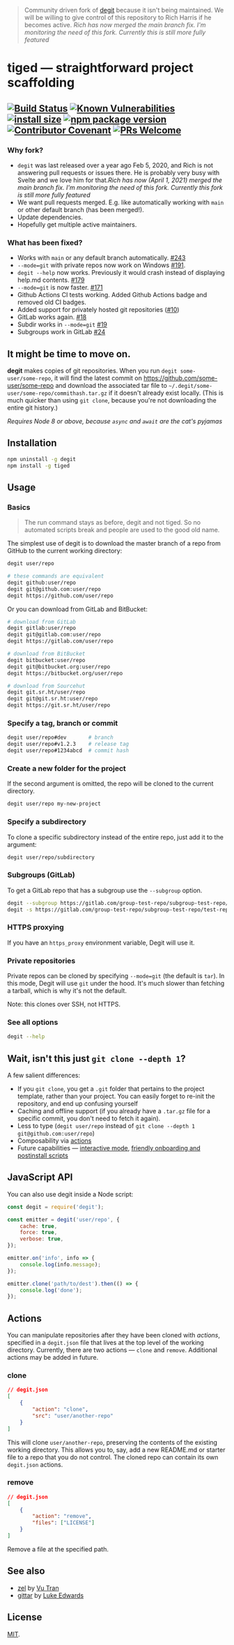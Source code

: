 > Community driven fork of [degit](https://github.com/Rich-Harris/degit) because it isn't being maintained. We will be willing to give control of this repository to Rich Harris if he becomes active. *Rich has now merged the main branch fix. I'm monitoring the need of this fork. Currently this is still more fully featured*

# tiged — straightforward project scaffolding

[![Build Status](https://img.shields.io/endpoint.svg?url=https%3A%2F%2Factions-badge.atrox.dev%2Ftiged%2Ftiged%2Fbadge%3Fref%3Dmain&style=flat)](https://actions-badge.atrox.dev/tiged/tiged/goto?ref=main)
[![Known Vulnerabilities](https://snyk.io/test/npm/degit/badge.svg)](https://snyk.io/test/npm/tiged)
[![install size](https://badgen.net/packagephobia/install/tiged)](https://packagephobia.now.sh/result?p=tiged)
[![npm package version](https://badgen.net/npm/v/tiged)](https://npm.im/tiged)
[![Contributor Covenant](https://img.shields.io/badge/Contributor%20Covenant-v1.4%20adopted-ff69b4.svg)](CODE_OF_CONDUCT.md)
[![PRs Welcome](https://img.shields.io/badge/PRs-welcome-brightgreen.svg)](http://makeapullrequest.com)
---
### Why fork?
* `degit` was last released over a year ago Feb 5, 2020, and Rich is not answering pull requests or issues there. He is probably very busy with Svelte and we love him for that.*Rich has now (April 1, 2021) merged the main branch fix. I'm monitoring the need of this fork. Currently this fork is still more fully featured*
* We want pull requests merged. E.g. like automatically working with `main` or other default branch (has been merged!).
* Update dependencies.
* Hopefully get multiple active maintainers.

### What has been fixed?
* Works with `main` or any default branch automatically. [#243](https://github.com/Rich-Harris/degit/pull/243)
* `--mode=git` with private repos now work on Windows [#191](https://github.com/Rich-Harris/degit/pull/191).
* `degit --help` now works. Previously it would crash instead of displaying help.md contents. [#179](https://github.com/Rich-Harris/degit/pull/179)
* `--mode=git` is now faster. [#171](https://github.com/Rich-Harris/degit/pull/171)
* Github Actions CI tests working. Added Github Actions badge and removed old CI badges.
* Added support for privately hosted git repositories ([#10](https://github.com/tiged/tiged/pull/10))
* GitLab works again. [#18](https://github.com/tiged/tiged/pull/18)
* Subdir works in `--mode=git` [#19](https://github.com/tiged/tiged/pull/19)
* Subgroups work in GitLab [#24](https://github.com/tiged/tiged/pull/24)

**It might be time to move on.**
---
**degit** makes copies of git repositories. When you run `degit some-user/some-repo`, it will find the latest commit on https://github.com/some-user/some-repo and download the associated tar file to `~/.degit/some-user/some-repo/commithash.tar.gz` if it doesn't already exist locally. (This is much quicker than using `git clone`, because you're not downloading the entire git history.)

_Requires Node 8 or above, because `async` and `await` are the cat's pyjamas_

## Installation

```bash
npm uninstall -g degit
npm install -g tiged
```

## Usage

### Basics

> The run command stays as before, degit and not tiged. So no automated scripts break and people are used to the good old name.

The simplest use of degit is to download the master branch of a repo from GitHub to the current working directory:

```bash
degit user/repo

# these commands are equivalent
degit github:user/repo
degit git@github.com:user/repo
degit https://github.com/user/repo
```

Or you can download from GitLab and BitBucket:

```bash
# download from GitLab
degit gitlab:user/repo
degit git@gitlab.com:user/repo
degit https://gitlab.com/user/repo

# download from BitBucket
degit bitbucket:user/repo
degit git@bitbucket.org:user/repo
degit https://bitbucket.org/user/repo

# download from Sourcehut
degit git.sr.ht/user/repo
degit git@git.sr.ht:user/repo
degit https://git.sr.ht/user/repo
```

### Specify a tag, branch or commit

```bash
degit user/repo#dev       # branch
degit user/repo#v1.2.3    # release tag
degit user/repo#1234abcd  # commit hash
```

### Create a new folder for the project

If the second argument is omitted, the repo will be cloned to the current directory.

```bash
degit user/repo my-new-project
```

### Specify a subdirectory

To clone a specific subdirectory instead of the entire repo, just add it to the argument:

```bash
degit user/repo/subdirectory
```

### Subgroups (GitLab)

To get a GitLab repo that has a subgroup use the `--subgroup` option.

```bash
degit --subgroup https://gitlab.com/group-test-repo/subgroup-test-repo/test-repo my-dir
degit -s https://gitlab.com/group-test-repo/subgroup-test-repo/test-repo my-dir
```

### HTTPS proxying

If you have an `https_proxy` environment variable, Degit will use it.

### Private repositories

Private repos can be cloned by specifying `--mode=git` (the default is `tar`). In this mode, Degit will use `git` under the hood. It's much slower than fetching a tarball, which is why it's not the default.

Note: this clones over SSH, not HTTPS.

### See all options

```bash
degit --help
```

## Wait, isn't this just `git clone --depth 1`?

A few salient differences:

- If you `git clone`, you get a `.git` folder that pertains to the project template, rather than your project. You can easily forget to re-init the repository, and end up confusing yourself
- Caching and offline support (if you already have a `.tar.gz` file for a specific commit, you don't need to fetch it again).
- Less to type (`degit user/repo` instead of `git clone --depth 1 git@github.com:user/repo`)
- Composability via [actions](#actions)
- Future capabilities — [interactive mode](https://github.com/Rich-Harris/degit/issues/4), [friendly onboarding and postinstall scripts](https://github.com/Rich-Harris/degit/issues/6)

## JavaScript API

You can also use degit inside a Node script:

```js
const degit = require('degit');

const emitter = degit('user/repo', {
	cache: true,
	force: true,
	verbose: true,
});

emitter.on('info', info => {
	console.log(info.message);
});

emitter.clone('path/to/dest').then(() => {
	console.log('done');
});
```

## Actions

You can manipulate repositories after they have been cloned with _actions_, specified in a `degit.json` file that lives at the top level of the working directory. Currently, there are two actions — `clone` and `remove`. Additional actions may be added in future.

### clone

```json
// degit.json
[
	{
		"action": "clone",
		"src": "user/another-repo"
	}
]
```

This will clone `user/another-repo`, preserving the contents of the existing working directory. This allows you to, say, add a new README.md or starter file to a repo that you do not control. The cloned repo can contain its own `degit.json` actions.

### remove

```json
// degit.json
[
	{
		"action": "remove",
		"files": ["LICENSE"]
	}
]
```

Remove a file at the specified path.

## See also

- [zel](https://github.com/vutran/zel) by [Vu Tran](https://twitter.com/tranvu)
- [gittar](https://github.com/lukeed/gittar) by [Luke Edwards](https://twitter.com/lukeed05)

## License

[MIT](LICENSE.md).
